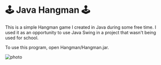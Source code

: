 # 🕹️ Java Hangman 🕹️
This is a simple Hangman game I created in Java during some free time. I used it as an opportunity to use Java Swing in a project that wasn't being used for school.

To use this program, open Hangman/Hangman.jar.

![photo](https://jaydensipe.github.io/images/hangmanpic2.jpg)

